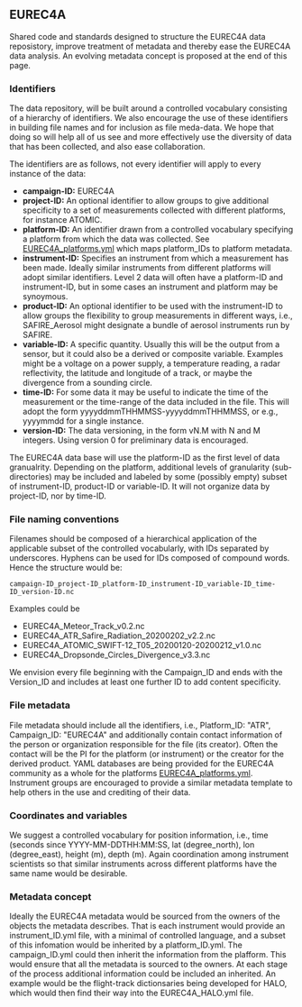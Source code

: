 ## EUREC4A
Shared code and standards designed to structure the EUREC4A data reposistory, improve treatment of metadata and thereby ease the EUREC4A data analysis.  An evolving metadata concept is proposed at the end of this page.


### Identifiers
The data repository, will be built around a controlled vocabulary consisting of a hierarchy of identifiers.  We also encourage the use of these identifiers in building file names and for inclusion as file meda-data.  We hope that doing so will help all of us see and more effectively use the diversity of data that has been collected, and also ease collaboration.

The identifiers are as follows, not every identifier will apply to every instance of the data:

  * **campaign-ID:**  EUREC4A
  * **project-ID:**  An optional identifier to allow groups to give additional specificity to a set of measurements collected with different platforms, for instance ATOMIC.
  * **platform-ID:**  An identifier drawn from a controlled vocabulary specifying a platform from which the data was collected.  See [EUREC4A_platforms.yml](EUREC4A_platforms.yml) which maps platform_IDs to platform metadata.
  * **instrument-ID:**  Specifies an instrument from which a measurement has been made.  Ideally similar instruments from different platforms will adopt similar identifiers. Level 2 data will often have a platform-ID and instrument-ID, but in some cases an instrument and platform may be synoymous.  
  * **product-ID:**  An optional identifier to be used with the instrument-ID to allow groups the flexibility to group measurements in different ways, i.e., SAFIRE_Aerosol might designate a bundle of aerosol instruments run by SAFIRE.
  * **variable-ID:** A specific quantity. Usually this will be the output from a sensor, but it could also be a derived or composite variable.  Examples might be a voltage on a power supply, a temperature reading, a radar reflectivity, the latitude and longitude of a track, or maybe the divergence from a sounding circle. 
  * **time-ID:** For some data it may be useful to indicate the time of the measurement or the time-range of the data included in the file.  This will adopt the form yyyyddmmTHHMMSS-yyyyddmmTHHMMSS, or e.g., yyyymmdd for a single instance. 
 * **version-ID:** The data versioning, in the form vN.M with N and M integers. Using version 0 for preliminary data is encouraged.

The EUREC4A data base will use the platform-ID as the first level of data granualrity. Depending on the platform, additional levels of granularity (sub-directories) may be included and labeled by some (possibly empty) subset of instrument-ID, product-ID or variable-ID.  It will not organize data by project-ID, nor by time-ID.

### File naming conventions

Filenames should be composed of a hierarchical application of the applicable subset of the controlled vocabularly, with IDs separated by underscores.  Hyphens can be used for IDs composed of compound words.  Hence the structure would be:

`campaign-ID_project-ID_platform-ID_instrument-ID_variable-ID_time-ID_version-ID.nc`

Examples could be
  - EUREC4A_Meteor_Track_v0.2.nc
  - EUREC4A_ATR_Safire_Radiation_20200202_v2.2.nc  
  - EUREC4A_ATOMIC_SWIFT-12_T05_20200120-20200212_v1.0.nc
  - EUREC4A_Dropsonde_Circles_Divergence_v3.3.nc

We envision every file beginning with the Campaign_ID and ends with the Version_ID and includes at least one further ID to add content specificity.

### File metadata

File metadata should include all the identifiers, i.e., Platform_ID: "ATR", Campaign_ID: "EUREC4A" and additionally contain contact information of the person or organization responsible for the file (its creator). Often the contact will be the PI for the platform (or instrument) or the creator for the derived product.  YAML databases are being provided for the EUREC4A community as a whole for the platforms [EUREC4A_platforms.yml](EUREC4A_platforms.yml). Instrument groups are encouraged to provide a similar metadata template to help others in the use and crediting of their data.

### Coordinates and variables

We suggest a controlled vocabulary for position information, i.e., time (seconds since YYYY-MM-DDTHH:MM:SS, lat (degree_north), lon (degree_east), height (m), depth (m).  Again coordination among instrument scientists so that similar instruments across different platforms have the same name would be desirable.

### Metadata concept

Ideally the EUREC4A metadata would be sourced from the owners of the objects the metadata describes.  That is each instrument would provide an instrument_ID.yml file, with a minimal of controlled language, and a subset of this infomation would be inherited by a platform_ID.yml.  The campaign_ID.yml could then inherit the information from the plafform.  This would ensure that all the metadata is sourced to the owners.  At each stage of the process additional information could be included an inherited.  An example would be the flight-track dictionsaries being developed for HALO, which would then find their way into the EUREC4A_HALO.yml file.
